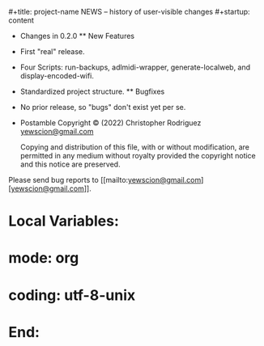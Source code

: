 #+title: project-name NEWS – history of user-visible changes
#+startup: content

* Changes in 0.2.0
** New Features
- First "real" release.
- Four Scripts: run-backups, adlmidi-wrapper, generate-localweb, and
  display-encoded-wifi.
- Standardized project structure.
** Bugfixes

- No prior release, so "bugs" don't exist yet per se.

* Postamble
Copyright © (2022) Christopher Rodriguez <yewscion@gmail.com>

  Copying and distribution of this file, with or without modification,
  are permitted in any medium without royalty provided the copyright
  notice and this notice are preserved.

Please send bug reports to [[mailto:yewscion@gmail.com][yewscion@gmail.com]].



# Local Variables:
# mode: org
# coding: utf-8-unix
# End:

